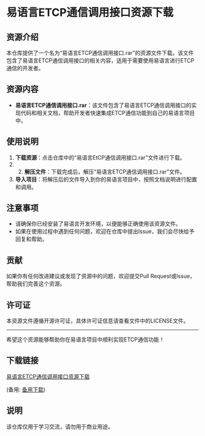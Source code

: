 # 易语言ETCP通信调用接口资源下载

## 资源介绍

本仓库提供了一个名为“易语言ETCP通信调用接口.rar”的资源文件下载。该文件包含了易语言ETCP通信调用接口的相关内容，适用于需要使用易语言进行ETCP通信的开发者。

## 资源内容

- **易语言ETCP通信调用接口.rar**：该文件包含了易语言ETCP通信调用接口的实现代码和相关文档，帮助开发者快速集成ETCP通信功能到自己的易语言项目中。

## 使用说明

1. **下载资源**：点击仓库中的“易语言EtCP通信调用接口.rar”文件进行下载。
2. 2. **解压文件**：下载完成后，解压“易语言ETCP通信调用接口.rar”文件。
3. **导入项目**：将解压后的文件导入到你的易语言项目中，按照文档说明进行配置和调用。

## 注意事项

- 请确保你已经安装了易语言开发环境，以便能够正确使用该资源文件。
- 如果在使用过程中遇到任何问题，欢迎在仓库中提出Issue，我们会尽快给予回复和帮助。

## 贡献

如果你有任何改进建议或发现了资源中的问题，欢迎提交Pull Request或Issue，帮助我们完善这个资源。

## 许可证

本资源文件遵循开源许可证，具体许可证信息请查看文件中的LICENSE文件。

---

希望这个资源能够帮助你在易语言项目中顺利实现ETCP通信功能！

## 下载链接
[易语言ETCP通信调用接口资源下载](https://pan.quark.cn/s/1b57507ddf7b) 

(备用: [备用下载](https://pan.baidu.com/s/16oeFMtExCZAc8sNXr4gJpA?pwd=1234))

## 说明

该仓库仅用于学习交流，请勿用于商业用途。
